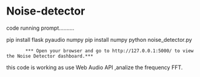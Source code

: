 # Noise-detector

code running prompt..........

pip install flask pyaudio numpy
pip install numpy
python noise_detector.py

           *** Open your browser and go to http://127.0.0.1:5000/ to view the Noise Detector dashboard.***
  this code is working as use  Web Audio API  ,analize the frequency FFT.

#  
